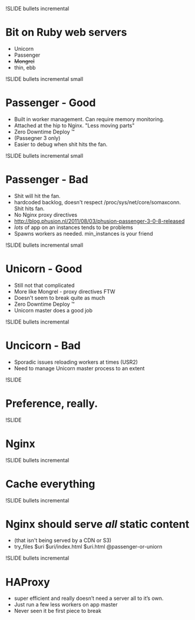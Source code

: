 !SLIDE bullets incremental

# Bit on Ruby web servers #
* Unicorn
* Passenger
* <strike>Mongrel</strike>
* thin, ebb

!SLIDE bullets incremental small

# Passenger - Good #
* Built in worker management.  Can require memory monitoring.
* Attached at the hip to Nginx.  "Less moving parts"
* Zero Downtime Deploy &#x2122;
* (Passegner 3 only)
* Easier to debug when shit hits the fan. 

!SLIDE bullets incremental small

# Passenger - Bad #
* Shit will hit the fan.
* hardcoded backlog, doesn't respect /proc/sys/net/core/somaxconn.  Shit hits fan.
* No Nginx proxy directives 
* <http://blog.phusion.nl/2011/08/03/phusion-passenger-3-0-8-released>
* _lots_ of app on an instances tends to be problems
* Spawns workers as needed.  min_instances is your friend

!SLIDE bullets incremental small
# Unicorn - Good
* Still not that complicated
* More like Mongrel - proxy directives FTW
* Doesn't seem to break quite as much
* Zero Downtime Deploy &#x2122;	
* Unicorn master does a good job

!SLIDE bullets incremental
# Uncicorn - Bad
* Sporadic issues reloading workers at times (USR2)
* Need to manage Unicorn master process to an extent

!SLIDE 
# Preference, really. #

!SLIDE
# Nginx #

!SLIDE bullets incremental
# Cache everything #

!SLIDE bullets incremental
# Nginx should serve _all_ static content 
* (that isn't being served by a CDN or S3)
* try_files  $uri $uri/index.html $uri.html @passenger-or-uniorn

!SLIDE bullets incremental

# HAProxy #
* super efficient and really doesn’t need a server all to it’s own.   
* Just run a few less workers on app master
* Never seen it be first piece to break